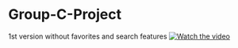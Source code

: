 # Group-C-Project
1st version without favorites and search features
[![Watch the video](https://i.imgur.com/vKb2F1B.png)](https://www.youtube.com/embed/AriGpDE6OPU)
